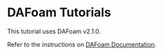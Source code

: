 # DAFoam Tutorials

This tutorial uses DAFoam v2.1.0.

Refer to the instructions on [DAFoam Documentation](http://dafoam.github.io).